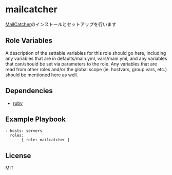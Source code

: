 mailcatcher
=========

[MailCatcher](https://mailcatcher.me/)のインストールとセットアップを行います

Role Variables
--------------

A description of the settable variables for this role should go here, including any variables that are in defaults/main.yml, vars/main.yml, and any variables that can/should be set via parameters to the role. Any variables that are read from other roles and/or the global scope (ie. hostvars, group vars, etc.) should be mentioned here as well.

Dependencies
------------

* [ruby](https://github.com/wate/ansible-role-ruby)

Example Playbook
----------------

    - hosts: servers
      roles:
         - { role: mailcatcher }

License
-------

MIT
